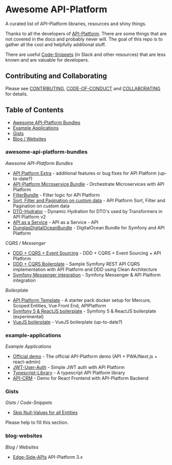 # Awesome API-Platform
A curated list of API-Platform libraries, resources and shiny things. 

Thanks to all the developers of [API-Platform](https://www.api-platform.com).
There are some things that are not covered in the docs and probably never will.
The goal of this repo is to gather all the cool and helpfully additional stuff.

There are useful [Code-Snippets](#Gists) (in Slack and other resources) that are less known and are valuable for developers.

## Contributing and Collaborating
Please see [CONTRIBUTING](CONTRIBUTING.md), [CODE-OF-CONDUCT](CODE-OF-CONDUCT.md) and [COLLABORATING](COLLABORATING.md) for details.

## Table of Contents
- [Awesome API-Platform Bundles](#awesome-api-platform-bundles)
- [Example Applications](#example-applications)
- [Gists](#gists)
- [Blog / Websites](#blog-websites)

### awesome-api-platform-bundles
*Awesome API-Platform Bundles*

* [API Platform Extra](https://github.com/krakphp/api-platform-extra) - additional features or bug fixes for API Platform (up-to-date?)
* [API-Platform Microservice Bundle](https://github.com/mtarld/api-platform-ms-bundle) - Orchestrate Microservices with API Platform
* [FilterBundle](https://github.com/metaclass-nl/filter-bundle/) - Filter logic for API Platform
* [Sort, Filter and Pagination on custom data](https://github.com/aratinau/api-platform-pagination) - API Platform Sort, Filter and Pagination on custom data
* [DTO-Hydrator](https://github.com/omarfawzi/DTO-Hydrator) - Dynamic Hydration for DTO's used by Transformers in API Platform v2
* [API as a Service](https://github.com/christiansiewert/aaas-api) - API as a Service - API
* [DunglasDigitalOceanBundle](https://github.com/dunglas/DunglasDigitalOceanBundle) - DigitalOcean Bundle for Symfony and API Platform

*CQRS / Messenger*

* [DDD + CQRS + Event Sourcing](https://github.com/Lctrs/apiplatform-ddd-cqrs-es-demo) - DDD + CQRS + Event Sourcing + API Platform
* [DDD + CQRS Boilerplate](https://github.com/mxkh/symfony-api-platform-ddd-cqrs-boilerplate) - Sample Symfony REST API CQRS implementation with API Platform and DDD using Clean Architecture
* [Symfony Messenger integration](https://github.com/sroze/api-platform-messenger) - Symfony Messenger & API Platform integration

*Boilerplate*

* [API Platform Template](https://github.com/tpharaoh/apiplatformtemplate) - A starter pack docker setup for Mercure, Scoped Entities, Vue Front End, APIPlatform
* [Symfony 5 & ReactJS boilerplate](https://github.com/jonathangreco/APIplatform-react-admin-traefik-boilerplate) - Symfony 5 & ReactJS boilerplate (experimental)
* [VueJS boilerplate](https://github.com/neiluJ/api-vue-boilerplate) - VueJS boilerplate (up-to-date?)

### example-applications
*Example Applications*

* [Official demo](https://github.com/api-platform/demo/) - The official API-Platform demo (API + PWA/Next.js + react-admin)
* [JWT-User-Auth](https://github.com/AhmedRaafat14/apiplatform-users-auth) - Simple JWT auth with API Platform
* [Typescript-Library](https://github.com/darkanakin41/typescript-api-platform) - A typescript API Platform library
* [API-CRM](https://github.com/Louxen/api-crm) - Demo for React Frontend with API-Platform Backend

### Gists
*Gists / Code-Snippets*

* [Skip Null-Values for all Entities](https://gist.github.com/Chris53897/24275929277bef3be7cd447865a4ac90)

Please help to fill this section.

### blog-websites
*Blog / Websites*

* [Edge-Side-APIs](https://speakerdeck.com/dunglas/edge-side-apis) API-Platform 3.x
